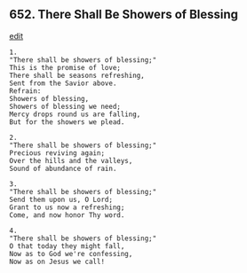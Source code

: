 
## 652.  There Shall Be Showers of Blessing
[edit](https://docs.google.com/document/d/13x_4Oql5sVna1Q8Ezcy4qpFrKK7QNXAd/edit?mode=html)




    1.
    "There shall be showers of blessing;"
    This is the promise of love;
    There shall be seasons refreshing,
    Sent from the Savior above.
    Refrain:
    Showers of blessing,
    Showers of blessing we need;
    Mercy drops round us are falling,
    But for the showers we plead.

    2.
    "There shall be showers of blessing;"
    Precious reviving again;
    Over the hills and the valleys,
    Sound of abundance of rain.

    3.
    "There shall be showers of blessing;"
    Send them upon us, O Lord;
    Grant to us now a refreshing;
    Come, and now honor Thy word.

    4.
    "There shall be showers of blessing;"
    O that today they might fall,
    Now as to God we're confessing,
    Now as on Jesus we call!
